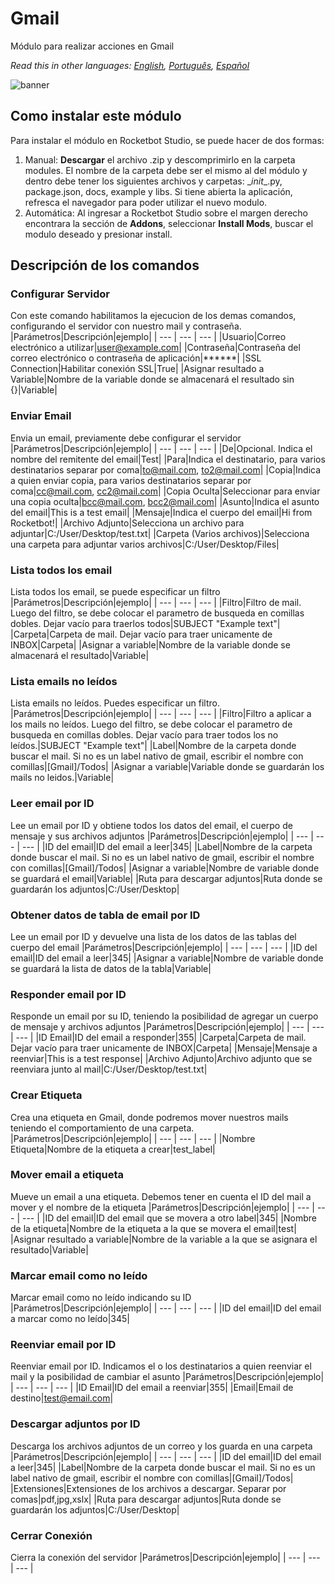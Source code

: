 



# Gmail
  
Módulo para realizar acciones en Gmail  

*Read this in other languages: [English](Manual_gmail_.md), [Português](Manual_gmail_.pr.md), [Español](Manual_gmail_.es.md)*
  
![banner](imgs/Banner_gmail_.png)
## Como instalar este módulo
  
Para instalar el módulo en Rocketbot Studio, se puede hacer de dos formas:
1. Manual: __Descargar__ el archivo .zip y descomprimirlo en la carpeta modules. El nombre de la carpeta debe ser el mismo al del módulo y dentro debe tener los siguientes archivos y carpetas: \__init__.py, package.json, docs, example y libs. Si tiene abierta la aplicación, refresca el navegador para poder utilizar el nuevo modulo.
2. Automática: Al ingresar a Rocketbot Studio sobre el margen derecho encontrara la sección de **Addons**, seleccionar **Install Mods**, buscar el modulo deseado y presionar install.  


## Descripción de los comandos

### Configurar Servidor
  
Con este comando habilitamos la ejecucion de los demas comandos, configurando el servidor con nuestro mail y contraseña.
|Parámetros|Descripción|ejemplo|
| --- | --- | --- |
|Usuario|Correo electrónico a utilizar|user@example.com|
|Contraseña|Contraseña del correo electrónico o contraseña de aplicación|******|
|SSL Connection|Habilitar conexión SSL|True|
|Asignar resultado a Variable|Nombre de la variable donde se almacenará el resultado sin {}|Variable|

### Enviar Email
  
Envia un email, previamente debe configurar el servidor
|Parámetros|Descripción|ejemplo|
| --- | --- | --- |
|De|Opcional. Indica el nombre del remitente del email|Test|
|Para|Indica el destinatario, para varios destinatarios separar por coma|to@mail.com, to2@mail.com|
|Copia|Indica a quien enviar copia, para varios destinatarios separar por coma|cc@mail.com, cc2@mail.com|
|Copia Oculta|Seleccionar para enviar una copia oculta|bcc@mail.com, bcc2@mail.com|
|Asunto|Indica el asunto del email|This is a test email|
|Mensaje|Indica el cuerpo del email|Hi from Rocketbot!|
|Archivo Adjunto|Selecciona un archivo para adjuntar|C:/User/Desktop/test.txt|
|Carpeta (Varios archivos)|Selecciona una carpeta para adjuntar varios archivos|C:/User/Desktop/Files|

### Lista todos los email
  
Lista todos los email, se puede especificar un filtro
|Parámetros|Descripción|ejemplo|
| --- | --- | --- |
|Filtro|Filtro de mail. Luego del filtro, se debe colocar el parametro de busqueda en comillas dobles. Dejar vacío para traerlos todos|SUBJECT "Example text"|
|Carpeta|Carpeta de mail. Dejar vacío para traer unicamente de INBOX|Carpeta|
|Asignar a variable|Nombre de la variable donde se almacenará el resultado|Variable|

### Lista emails no leídos
  
Lista emails no leídos. Puedes especificar un filtro.
|Parámetros|Descripción|ejemplo|
| --- | --- | --- |
|Filtro|Filtro a aplicar a los mails no leídos. Luego del filtro, se debe colocar el parametro de busqueda en comillas dobles. Dejar vacío para traer todos los no leídos.|SUBJECT "Example text"|
|Label|Nombre de la carpeta donde buscar el mail. Si no es un label nativo de gmail, escribir el nombre con comillas|[Gmail]/Todos|
|Asignar a variable|Variable donde se guardarán los mails no leidos.|Variable|

### Leer email por ID
  
Lee un email por ID y obtiene todos los datos del email, el cuerpo de mensaje y sus archivos adjuntos
|Parámetros|Descripción|ejemplo|
| --- | --- | --- |
|ID del email|ID del email a leer|345|
|Label|Nombre de la carpeta donde buscar el mail. Si no es un label nativo de gmail, escribir el nombre con comillas|[Gmail]/Todos|
|Asignar a variable|Nombre de variable donde se guardará el email|Variable|
|Ruta para descargar adjuntos|Ruta donde se guardarán los adjuntos|C:/User/Desktop|

### Obtener datos de tabla de email por ID
  
Lee un email por ID y devuelve una lista de los datos de las tablas del cuerpo del email
|Parámetros|Descripción|ejemplo|
| --- | --- | --- |
|ID del email|ID del email a leer|345|
|Asignar a variable|Nombre de variable donde se guardará la lista de datos de la tabla|Variable|

### Responder email por ID
  
Responde un email por su ID, teniendo la posibilidad de agregar un cuerpo de mensaje y archivos adjuntos
|Parámetros|Descripción|ejemplo|
| --- | --- | --- |
|ID Email|ID del email a responder|355|
|Carpeta|Carpeta de mail. Dejar vacío para traer unicamente de INBOX|Carpeta|
|Mensaje|Mensaje a reenviar|This is a test response|
|Archivo Adjunto|Archivo adjunto que se reenviara junto al mail|C:/User/Desktop/test.txt|

### Crear Etiqueta
  
Crea una etiqueta en Gmail, donde podremos mover nuestros mails teniendo el comportamiento de una carpeta.
|Parámetros|Descripción|ejemplo|
| --- | --- | --- |
|Nombre Etiqueta|Nombre de la etiqueta a crear|test_label|

### Mover email a etiqueta
  
Mueve un email a una etiqueta. Debemos tener en cuenta el ID del mail a mover y el nombre de la etiqueta
|Parámetros|Descripción|ejemplo|
| --- | --- | --- |
|ID del email|ID del email que se movera a otro label|345|
|Nombre de la etiqueta|Nombre de la etiqueta a la que se movera el email|test|
|Asignar resultado a variable|Nombre de la variable a la que se asignara el resultado|Variable|

### Marcar email como no leído
  
Marcar email como no leído indicando su ID
|Parámetros|Descripción|ejemplo|
| --- | --- | --- |
|ID del email|ID del email a marcar como no leído|345|

### Reenviar email por ID
  
Reenviar email por ID. Indicamos el o los destinatarios a quien reenviar el mail y la posibilidad de cambiar el asunto
|Parámetros|Descripción|ejemplo|
| --- | --- | --- |
|ID Email|ID del email a reenviar|355|
|Email|Email de destino|test@email.com|

### Descargar adjuntos por ID
  
Descarga los archivos adjuntos de un correo y los guarda en una carpeta
|Parámetros|Descripción|ejemplo|
| --- | --- | --- |
|ID del email|ID del email a leer|345|
|Label|Nombre de la carpeta donde buscar el mail. Si no es un label nativo de gmail, escribir el nombre con comillas|[Gmail]/Todos|
|Extensiones|Extensiones de los archivos a descargar. Separar por comas|pdf,jpg,xslx|
|Ruta para descargar adjuntos|Ruta donde se guardarán los adjuntos|C:/User/Desktop|

### Cerrar Conexión
  
Cierra la conexión del servidor
|Parámetros|Descripción|ejemplo|
| --- | --- | --- |
